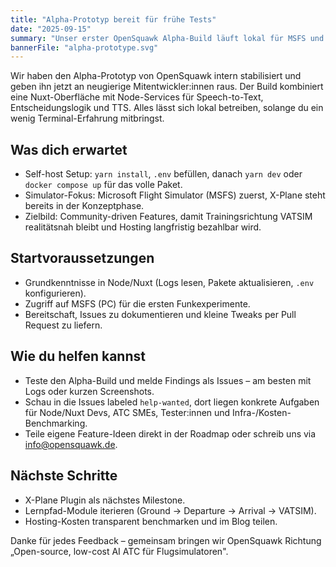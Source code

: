 ```yaml
---
title: "Alpha-Prototyp bereit für frühe Tests"
date: "2025-09-15"
summary: "Unser erster OpenSquawk Alpha-Build läuft lokal für MSFS und zeigt, wohin die Reise Richtung community-getriebener AI-ATC geht."
bannerFile: "alpha-prototype.svg"
---
```


Wir haben den Alpha-Prototyp von OpenSquawk intern stabilisiert und geben ihn jetzt an neugierige Mitentwickler:innen raus. Der Build kombiniert eine Nuxt-Oberfläche mit Node-Services für Speech-to-Text, Entscheidungslogik und TTS. Alles lässt sich lokal betreiben, solange du ein wenig Terminal-Erfahrung mitbringst.

## Was dich erwartet

- Self-host Setup: `yarn install`, `.env` befüllen, danach `yarn dev` oder `docker compose up` für das volle Paket.
- Simulator-Fokus: Microsoft Flight Simulator (MSFS) zuerst, X-Plane steht bereits in der Konzeptphase.
- Zielbild: Community-driven Features, damit Trainingsrichtung VATSIM realitätsnah bleibt und Hosting langfristig bezahlbar wird.

## Startvoraussetzungen

- Grundkenntnisse in Node/Nuxt (Logs lesen, Pakete aktualisieren, `.env` konfigurieren).
- Zugriff auf MSFS (PC) für die ersten Funkexperimente.
- Bereitschaft, Issues zu dokumentieren und kleine Tweaks per Pull Request zu liefern.

## Wie du helfen kannst

- Teste den Alpha-Build und melde Findings als Issues – am besten mit Logs oder kurzen Screenshots.
- Schau in die Issues labeled `help-wanted`, dort liegen konkrete Aufgaben für Node/Nuxt Devs, ATC SMEs, Tester:innen und Infra-/Kosten-Benchmarking.
- Teile eigene Feature-Ideen direkt in der Roadmap oder schreib uns via [info@opensquawk.de](mailto:info@opensquawk.de).

## Nächste Schritte

- X-Plane Plugin als nächstes Milestone.
- Lernpfad-Module iterieren (Ground → Departure → Arrival → VATSIM).
- Hosting-Kosten transparent benchmarken und im Blog teilen.

Danke für jedes Feedback – gemeinsam bringen wir OpenSquawk Richtung „Open-source, low-cost AI ATC für Flugsimulatoren".
